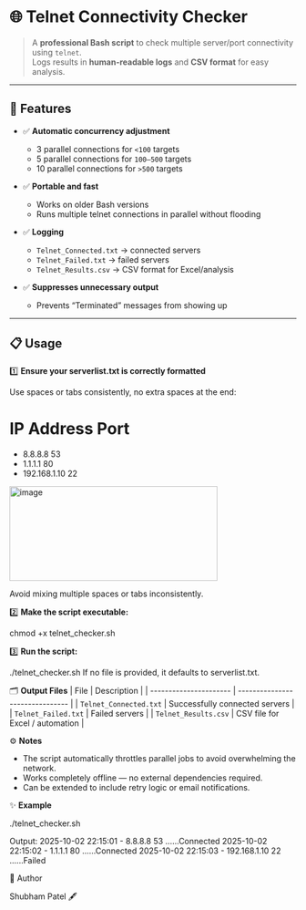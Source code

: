# 🌐 Telnet Connectivity Checker

> A **professional Bash script** to check multiple server/port connectivity using `telnet`.  
> Logs results in **human-readable logs** and **CSV format** for easy analysis.  

---

## 🚀 Features

- ✅ **Automatic concurrency adjustment**
  - 3 parallel connections for `<100` targets  
  - 5 parallel connections for `100–500` targets  
  - 10 parallel connections for `>500` targets  

- ✅ **Portable and fast**
  - Works on older Bash versions  
  - Runs multiple telnet connections in parallel without flooding  

- ✅ **Logging**
  - `Telnet_Connected.txt` → connected servers  
  - `Telnet_Failed.txt` → failed servers  
  - `Telnet_Results.csv` → CSV format for Excel/analysis  

- ✅ **Suppresses unnecessary output**
  - Prevents “Terminated” messages from showing up  

---

## 📋 Usage

1️⃣ **Ensure your serverlist.txt is correctly formatted**

Use spaces or tabs consistently, no extra spaces at the end:

# IP Address   Port
- 8.8.8.8       53
- 1.1.1.1       80
- 192.168.1.10  22

<img width="365" height="166" alt="image" src="https://github.com/user-attachments/assets/62d5df21-a062-4c79-9611-2f5610c4c168" />

Avoid mixing multiple spaces or tabs inconsistently.


2️⃣ **Make the script executable:**

chmod +x telnet_checker.sh

3️⃣ **Run the script:**

./telnet_checker.sh
If no file is provided, it defaults to serverlist.txt.


🗂 **Output Files**
| File                   | Description                     |
| ---------------------- | ------------------------------- |
| `Telnet_Connected.txt` | Successfully connected servers  |
| `Telnet_Failed.txt`    | Failed servers                  |
| `Telnet_Results.csv`   | CSV file for Excel / automation |



⚙️ **Notes**

- The script automatically throttles parallel jobs to avoid overwhelming the network.
- Works completely offline — no external dependencies required.
- Can be extended to include retry logic or email notifications.


✨ **Example**

./telnet_checker.sh

Output:
2025-10-02 22:15:01 - 8.8.8.8         53    ......Connected
2025-10-02 22:15:02 - 1.1.1.1         80    ......Connected
2025-10-02 22:15:03 - 192.168.1.10    22    ......Failed



👤 Author 

Shubham Patel 🖋️
